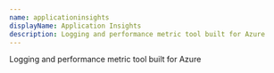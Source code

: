```yaml
---
name: applicationinsights
displayName: Application Insights
description: Logging and performance metric tool built for Azure
---
```

Logging and performance metric tool built for Azure
